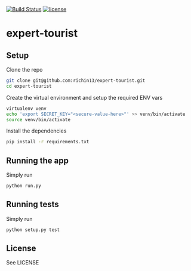 [![Build Status](https://travis-ci.org/richin13/expert-tourist.svg?branch=master)](https://travis-ci.org/richin13/expert-tourist) [![license](https://img.shields.io/github/license/richin13/expert-tourist.svg)](https://opensource.org/licenses/MIT)

# expert-tourist

## Setup

Clone the repo

```bash
git clone git@github.com:richin13/expert-tourist.git
cd expert-tourist
```

Create the virtual environment and setup the required ENV vars

```bash
virtualenv venv
echo 'export SECRET_KEY="<secure-value-here>"' >> venv/bin/activate
source venv/bin/activate
```

Install the dependencies

```bash
pip install -r requirements.txt
```

## Running the app

Simply run 

```bash
python run.py
```

## Running tests

Simply run 

```bash
python setup.py test
```

## License

See LICENSE

